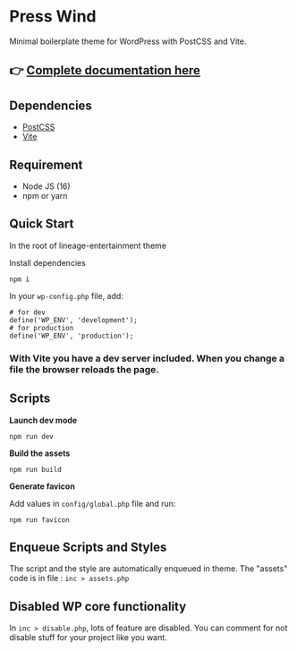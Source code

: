 # Press Wind

Minimal boilerplate theme for WordPress with PostCSS and Vite.

## 👉 [Complete documentation here](https://presswind-doc.wp-performance.com/)

## Dependencies
- [PostCSS](https://postcss.org/)
- [Vite](https://vitejs.dev/)

## Requirement
- Node JS (16)
- npm or yarn

## Quick Start
In the root of lineage-entertainment theme

Install dependencies
```
npm i
```

In your ```wp-config.php``` file, add:
```
# for dev
define('WP_ENV', 'development');
# for production
define('WP_ENV', 'production');
```

### With Vite you have a dev server included. When you change a file the browser reloads the page.

## Scripts

**Launch dev mode**
```
npm run dev
```

**Build the assets**
```
npm run build
```

**Generate favicon**

Add values in ```config/global.php``` file and run:

```
npm run favicon
```

## Enqueue Scripts and Styles
The script and the style are automatically enqueued in theme.
The "assets" code is in file : ```inc > assets.php```

## Disabled WP core functionality
In ```inc > disable.php```, lots of feature are disabled.
You can comment for not disable stuff for your project like you want.
